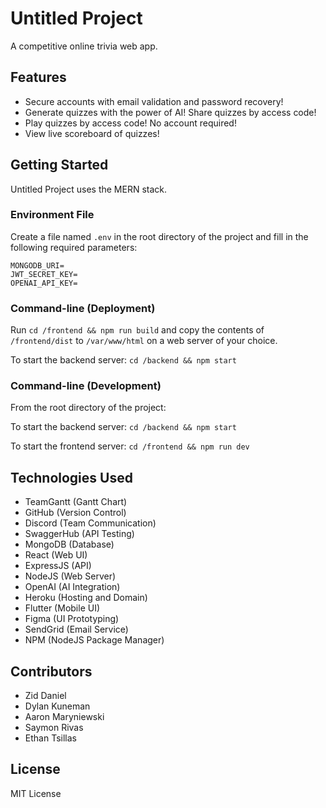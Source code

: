 # Untitled Project

A competitive online trivia web app.

## Features

- Secure accounts with email validation and password recovery!
- Generate quizzes with the power of AI! Share quizzes by access code!
- Play quizzes by access code! No account required!
- View live scoreboard of quizzes!

## Getting Started

Untitled Project uses the MERN stack.

### Environment File

Create a file named `.env` in the root directory of the project and fill in the following required parameters: 

```
MONGODB_URI=
JWT_SECRET_KEY=
OPENAI_API_KEY=
```

### Command-line (Deployment)

Run `cd /frontend && npm run build` and copy the contents of `/frontend/dist` to `/var/www/html` on a web server of your choice.

To start the backend server: `cd /backend && npm start`

### Command-line (Development)

From the root directory of the project:

To start the backend server: `cd /backend && npm start`

To start the frontend server: `cd /frontend && npm run dev`

## Technologies Used

- TeamGantt (Gantt Chart)
- GitHub (Version Control)
- Discord (Team Communication)
- SwaggerHub (API Testing)
- MongoDB (Database)
- React (Web UI)
- ExpressJS (API)
- NodeJS (Web Server)
- OpenAI (AI Integration)
- Heroku (Hosting and Domain)
- Flutter (Mobile UI)
- Figma (UI Prototyping)
- SendGrid (Email Service)
- NPM (NodeJS Package Manager)

## Contributors

- Zid Daniel
- Dylan Kuneman
- Aaron Maryniewski
- Saymon Rivas
- Ethan Tsillas

## License

MIT License